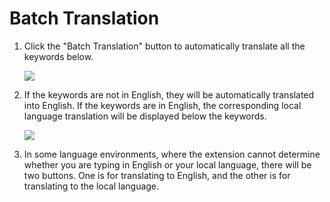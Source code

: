 # Batch Translation

1. Click the "Batch Translation" button to automatically translate all the keywords below.

    ![](/assets/images/BatchTranslation/translate.png)

2. If the keywords are not in English, they will be automatically translated into English. If the keywords are in English, the corresponding local language translation will be displayed below the keywords.

    ![](/assets/images/demo.translate.gif)

3. In some language environments, where the extension cannot determine whether you are typing in English or your local language, there will be two buttons. One is for translating to English, and the other is for translating to the local language.